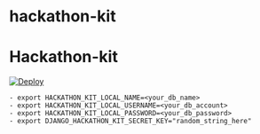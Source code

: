 # hackathon-kit



Hackathon-kit
===========

[![Deploy](https://www.herokucdn.com/deploy/button.png)](https://heroku.com/deploy)

```
- export HACKATHON_KIT_LOCAL_NAME=<your_db_name>
- export HACKATHON_KIT_LOCAL_USERNAME=<your_db_account>
- export HACKATHON_KIT_LOCAL_PASSWORD=<your_db_password>
- export DJANGO_HACKATHON_KIT_SECRET_KEY="random_string_here"
```
